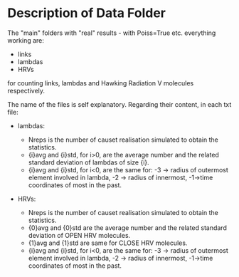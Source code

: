 
# Description of Data Folder

The "main" folders with "real" results - with Poiss=True etc. everything working are:

- links
- lambdas
- HRVs

for counting links, lambdas and Hawking Radiation V molecules respectively.

The name of the files is self explanatory. Regarding their content, in each txt file:

- lambdas:

  - Nreps is the number of causet realisation simulated to obtain the statistics.
  - {i}avg and {i}std, for i>0, are the average number and the related standard deviation of lambdas of size {i}.
  - {i}avg and {i}std, for i<0, are the same for: -3 -> radius of outermost element involved in lambda, -2 -> radius of innermost, -1->time coordinates of most in the past.

- HRVs:

  - Nreps is the number of causet realisation simulated to obtain the statistics.
  - {0}avg and {0}std are the average number and the related standard deviation of OPEN HRV molecules.
  - {1}avg and {1}std are same for CLOSE HRV molecules.
  - {i}avg and {i}std, for i<0, are the same for: -3 -> radius of outermost element involved in lambda, -2 -> radius of innermost, -1->time coordinates of most in the past.
